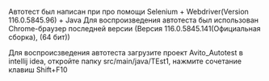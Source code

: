 Автотест был написан при про помощи Selenium + Webdriver(Version 116.0.5845.96)	 + Java
Для воспроизведения автотеста был использован Chrome-браузер последней версии (Версия 116.0.5845.141(Официальная сборка), (64 бит))

Для воспроисзведения автотеста загрузите проект Avito_Autotest в intellij idea, откройте папку src/main/java/TEst1, нажмите сочетание клавиш Shift+F10
